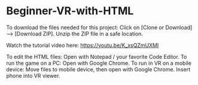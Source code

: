 # Beginner-VR-with-HTML
To download the files needed for this project: Click on [Clone or Download] --> [Download ZIP]. Unzip the ZIP file in a safe location.

Watch the tutorial video here: https://youtu.be/K_xsQZmUXMI

To edit the HTML files: Open with Notepad / your favorite Code Editor.  To run the game on a PC: Open with Google Chrome.  To run in VR on a mobile device: Move files to mobile device, then open with Google Chrome.  Insert phone into VR viewer.
